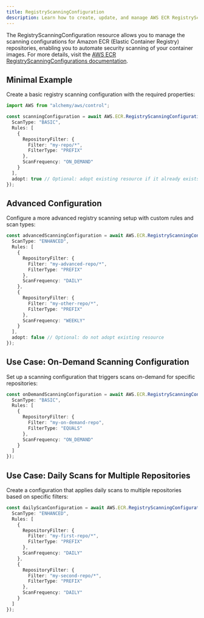 ```yaml
---
title: RegistryScanningConfiguration
description: Learn how to create, update, and manage AWS ECR RegistryScanningConfigurations using Alchemy Cloud Control.
---
```


The RegistryScanningConfiguration resource allows you to manage the scanning configurations for Amazon ECR (Elastic Container Registry) repositories, enabling you to automate security scanning of your container images. For more details, visit the [AWS ECR RegistryScanningConfigurations documentation](https://docs.aws.amazon.com/ecr/latest/userguide/).

## Minimal Example

Create a basic registry scanning configuration with the required properties:

```ts
import AWS from "alchemy/aws/control";

const scanningConfiguration = await AWS.ECR.RegistryScanningConfiguration("basicScanningConfig", {
  ScanType: "BASIC",
  Rules: [
    {
      RepositoryFilter: {
        Filter: "my-repo/*",
        FilterType: "PREFIX"
      },
      ScanFrequency: "ON_DEMAND"
    }
  ],
  adopt: true // Optional: adopt existing resource if it already exists
});
```

## Advanced Configuration

Configure a more advanced registry scanning setup with custom rules and scan types:

```ts
const advancedScanningConfiguration = await AWS.ECR.RegistryScanningConfiguration("advancedScanningConfig", {
  ScanType: "ENHANCED",
  Rules: [
    {
      RepositoryFilter: {
        Filter: "my-advanced-repo/*",
        FilterType: "PREFIX"
      },
      ScanFrequency: "DAILY"
    },
    {
      RepositoryFilter: {
        Filter: "my-other-repo/*",
        FilterType: "PREFIX"
      },
      ScanFrequency: "WEEKLY"
    }
  ],
  adopt: false // Optional: do not adopt existing resource
});
```

## Use Case: On-Demand Scanning Configuration

Set up a scanning configuration that triggers scans on-demand for specific repositories:

```ts
const onDemandScanningConfiguration = await AWS.ECR.RegistryScanningConfiguration("onDemandScanningConfig", {
  ScanType: "BASIC",
  Rules: [
    {
      RepositoryFilter: {
        Filter: "my-on-demand-repo",
        FilterType: "EQUALS"
      },
      ScanFrequency: "ON_DEMAND"
    }
  ]
});
```

## Use Case: Daily Scans for Multiple Repositories

Create a configuration that applies daily scans to multiple repositories based on specific filters:

```ts
const dailyScanConfiguration = await AWS.ECR.RegistryScanningConfiguration("dailyScanConfig", {
  ScanType: "ENHANCED",
  Rules: [
    {
      RepositoryFilter: {
        Filter: "my-first-repo/*",
        FilterType: "PREFIX"
      },
      ScanFrequency: "DAILY"
    },
    {
      RepositoryFilter: {
        Filter: "my-second-repo/*",
        FilterType: "PREFIX"
      },
      ScanFrequency: "DAILY"
    }
  ]
});
```